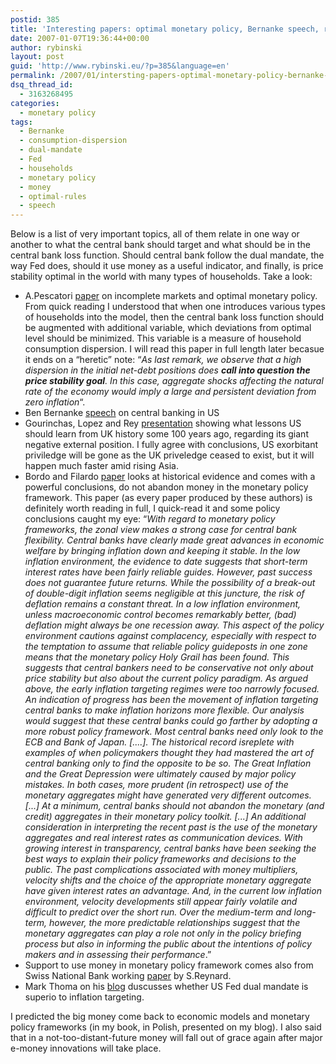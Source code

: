 ```yaml
---
postid: 385
title: 'Interesting papers: optimal monetary policy, Bernanke speech, role of money and more'
date: 2007-01-07T19:36:44+00:00
author: rybinski
layout: post
guid: 'http://www.rybinski.eu/?p=385&language=en'
permalink: /2007/01/intersting-papers-optimal-monetary-policy-bernanke-speech-role-of-money-and-more/
dsq_thread_id:
  - 3163268495
categories:
  - monetary policy
tags:
  - Bernanke
  - consumption-dispersion
  - dual-mandate
  - Fed
  - households
  - monetary policy
  - money
  - optimal-rules
  - speech
---
```

Below is a list of very important topics, all of them relate in one way or another to what the central bank should target and what should be in the central bank loss function. Should central bank follow the dual mandate, the way Fed does, should it use money as a useful indicator, and finally, is price stability optimal in the world with many types of households. Take a look:

<!--more-->

  * A.Pescatori [paper](http://www.aeaweb.org/annual_mtg_papers/2007/0107_0800_0701.pdf) on incomplete markets and optimal monetary policy. From quick reading I understood that when one introduces various types of households into the model, then the central bank loss function should be augmented with additional variable, which deviations from optimal level should be minimized. This variable is a measure of household consumption dispersion. I will read this paper in full length later becasue it ends on a “heretic” note: “_As last remark, we observe that a high dispersion in the initial net-debt positions does **call into question the price stability goal**. In this case, aggregate shocks affecting the natural rate of the economy would imply a large and persistent deviation from zero inflation_“.
  * Ben Bernanke [speech](http://federalreserve.gov/boarddocs/speeches/2007/20070105/default.htm) on central banking in US
  * Gourinchas, Lopez and Rey [presentation](http://www.aeaweb.org/annual_mtg_papers/2007/0106_0800_1301.pdf) showing what lessons US should learn from UK history some 100 years ago, regarding its giant negative external position. I fully agree with conclusions, US exorbitant priviledge will be gone as the UK priveledge ceased to exist, but it will happen much faster amid rising Asia.
  * Bordo and Filardo [paper](http://www.aeaweb.org/annual_mtg_papers/2007/0105_0800_0504.pdf) looks at historical evidence and comes with a powerful conclusions, do not abandon money in the monetary policy framework. This paper (as every paper produced by these authors) is definitely worth reading in full, I quick-read it and some policy conclusions caught my eye: “_With regard to monetary policy frameworks, the zonal view makes a strong case for central bank flexibility. Central banks have clearly made great advances in economic welfare by bringing inflation down and keeping it stable. In the low inflation environment, the evidence to date suggests that short-term interest rates have been fairly reliable guides. However, past success does not guarantee future returns. While the possibility of a break-out of double-digit inflation seems negligible at this juncture, the risk of deflation remains a constant threat. In a low inflation environment, unless macroeconomic control becomes remarkably better, (bad) deflation might always be one recession away. This aspect of the policy environment cautions against complacency, especially with respect to the temptation to assume that reliable policy guideposts in one zone means that the monetary policy Holy Grail has been found. This suggests that central bankers need to be conservative not only about price stability but also about the current policy paradigm. As argued above, the early inflation targeting regimes were too narrowly focused. An indication of progress has been the movement of inflation targeting central banks to make inflation horizons more flexible. Our analysis would suggest that these central banks could go farther by adopting a more robust policy framework. Most central banks need only look to the ECB and Bank of Japan. [....]. The historical record isreplete with examples of when policymakers thought they had mastered the art of central banking only to find the opposite to be so. The Great Inflation and the Great Depression were ultimately caused by major policy mistakes. In both cases, more prudent (in retrospect) use of the monetary aggregates might have generated very different outcomes. [...] At a minimum, central banks should not abandon the monetary (and credit) aggregates in their monetary policy toolkit. [...] An additional consideration in interpreting the recent past is the use of the monetary aggregates and real interest rates as communication devices. With growing interest in transparency, central banks have been seeking the best ways to explain their policy frameworks and decisions to the public. The past complications associated with money multipliers, velocity shifts and the choice of the appropriate monetary aggregate have given interest rates an advantage. And, in the current low inflation environment, velocity developments still appear fairly volatile and difficult to predict over the short run. Over the medium-term and long-term, however, the more predictable relationships suggest that the monetary aggregates can play a role not only in the policy briefing process but also in informing the public about the intentions of policy makers and in assessing their performance_.”
  * Support to use money in monetary policy framework comes also from Swiss National Bank working [paper](http://www.aeaweb.org/annual_mtg_papers/2007/0105_0800_0502.pdf) by S.Reynard. 
  * Mark Thoma on his [blog](http://www.rybinski.eu/wp-admin/) duscusses whether US Fed dual mandate is superio to inflation targeting.

I predicted the big money come back to economic models and monetary policy frameworks (in my book, in Polish, presented on my blog). I also said that in a not-too-distant-future money will fall out of grace again after major e-money innovations will take place.
